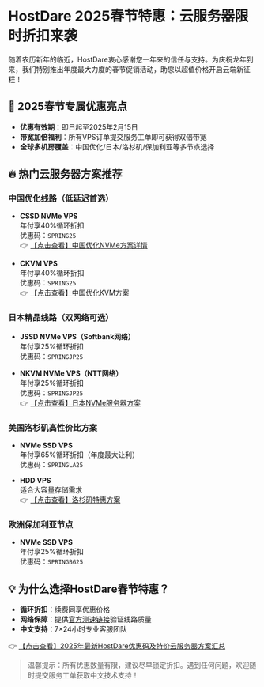 # HostDare 2025春节特惠：云服务器限时折扣来袭

随着农历新年的临近，HostDare衷心感谢您一年来的信任与支持。为庆祝龙年到来，我们特别推出年度最大力度的春节促销活动，助您以超值价格开启云端新征程！

## 🎉 2025春节专属优惠亮点

- **优惠有效期**：即日起至2025年2月15日
- **带宽加倍福利**：所有VPS订单提交服务工单即可获得双倍带宽
- **全球多机房覆盖**：中国优化/日本/洛杉矶/保加利亚等多节点选择

## 🔥 热门云服务器方案推荐

### 中国优化线路（低延迟首选）
- **CSSD NVMe VPS**  
  年付享40%循环折扣  
  优惠码：`SPRING25`  
  👉 [【点击查看】中国优化NVMe方案详情](https://bit.ly/hostdare)

- **CKVM VPS**  
  年付享40%循环折扣  
  优惠码：`SPRING25`  
  👉 [【点击查看】中国优化KVM方案](https://bit.ly/hostdare)

### 日本精品线路（双网络可选）
- **JSSD NVMe VPS（Softbank网络）**  
  年付享25%循环折扣  
  优惠码：`SPRINGJP25`

- **NKVM NVMe VPS（NTT网络）**  
  年付享25%循环折扣  
  优惠码：`SPRINGJP25`  
  👉 [【点击查看】日本NVMe服务器方案](https://bit.ly/hostdare)

### 美国洛杉矶高性价比方案
- **NVMe SSD VPS**  
  年付享65%循环折扣（年度最大让利）  
  优惠码：`SPRINGLA25`

- **HDD VPS**  
  适合大容量存储需求  
  👉 [【点击查看】洛杉矶特惠方案](https://bit.ly/hostdare)

### 欧洲保加利亚节点
- **NVMe SSD VPS**  
  年付享25%循环折扣  
  优惠码：`SPRINGBG25`

## 💡 为什么选择HostDare春节特惠？

- **循环折扣**：续费同享优惠价格
- **网络保障**：提供[官方测速链接](https://bit.ly/hostdare)验证线路质量
- **中文支持**：7×24小时专业客服团队

👉 [【点击查看】2025年最新HostDare优惠码及特价云服务器方案汇总](https://bit.ly/hostdare)

> 温馨提示：所有优惠数量有限，建议尽早锁定折扣。遇到任何问题，欢迎随时提交服务工单获取中文技术支持！
